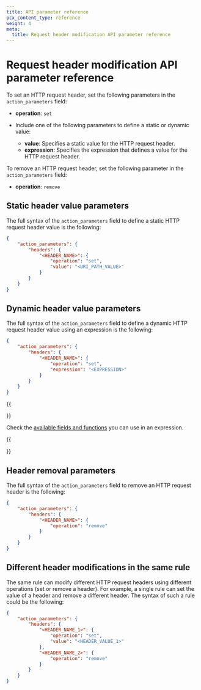 ```yaml
---
title: API parameter reference
pcx_content_type: reference
weight: 4
meta:
  title: Request header modification API parameter reference
---
```


# Request header modification API parameter reference

To set an HTTP request header, set the following parameters in the `action_parameters` field:

- **operation**: `set`
- Include one of the following parameters to define a static or dynamic value:

  - **value**: Specifies a static value for the HTTP request header.
  - **expression**: Specifies the expression that defines a value for the HTTP request header.

To remove an HTTP request header, set the following parameter in the `action_parameters` field:

- **operation**: `remove`

## Static header value parameters

The full syntax of the `action_parameters` field to define a static HTTP request header value is the following:

```json
{
	"action_parameters": {
		"headers": {
			"<HEADER_NAME>": {
				"operation": "set",
				"value": "<URI_PATH_VALUE>"
			}
		}
	}
}
```

## Dynamic header value parameters

The full syntax of the `action_parameters` field to define a dynamic HTTP request header value using an expression is the following:

```json
{
	"action_parameters": {
		"headers": {
			"<HEADER_NAME>": {
				"operation": "set",
				"expression": "<EXPRESSION>"
			}
		}
	}
}
```

{{<Aside type="note">}}

Check the [available fields and functions](/rules/transform/request-header-modification/reference/fields-functions/) you can use in an expression.

{{</Aside>}}

## Header removal parameters

The full syntax of the `action_parameters` field to remove an HTTP request header is the following:

```json
{
	"action_parameters": {
		"headers": {
			"<HEADER_NAME>": {
				"operation": "remove"
			}
		}
	}
}
```

## Different header modifications in the same rule

The same rule can modify different HTTP request headers using different operations (set or remove a header). For example, a single rule can set the value of a header and remove a different header. The syntax of such a rule could be the following:

```json
{
	"action_parameters": {
		"headers": {
			"<HEADER_NAME_1>": {
				"operation": "set",
				"value": "<HEADER_VALUE_1>"
			},
			"<HEADER_NAME_2>": {
				"operation": "remove"
			}
		}
	}
}
```
